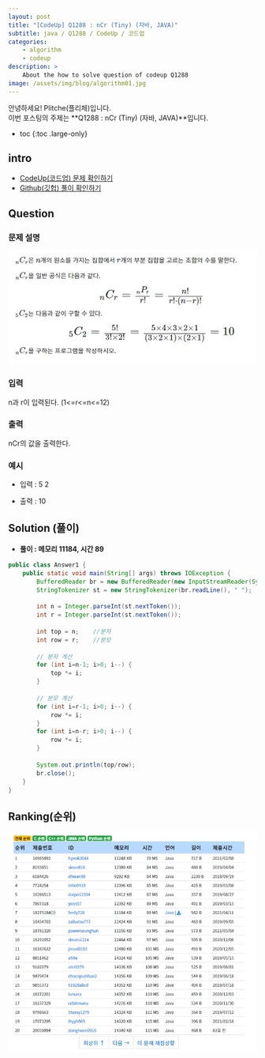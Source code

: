 ```yaml
---
layout: post
title: "[CodeUp] Q1288 : nCr (Tiny) (자바, JAVA)"
subtitle: java / Q1288 / CodeUp / 코드업
categories:
    - algorithm
    - codeup
description: >
    About the how to solve question of codeup Q1288
image: /assets/img/blog/algorithm01.jpg
---
```


안녕하세요! Plitche(플리체)입니다.  
이번 포스팅의 주제는 **Q1288 : nCr (Tiny) (자바, JAVA)**입니다.

* toc
{:toc .large-only}

## intro
* [CodeUp(코드업) 문제 확인하기](https://codeup.kr/problem.php?id=1288)  
* [Github(깃헙) 풀이 확인하기](https://github.com/plitche/CodeUp_Solution/tree/master/Q1201~Q1300/Q1288)  

## Question
### 문제 설명
![](/assets/post/codeup/Q1200~Q1299/20210910_01/01.JPG)  

### 입력
n과 r이 입력된다. (1<=r<=n<=12)  

### 출력
nCr의 값을 출력한다.  

### 예시
* 입력 : 5 2  

* 출력 : 10  

## Solution (풀이)
* **풀이 : 메모리 11184, 시간 89**  

```java
public class Answer1 {
	public static void main(String[] args) throws IOException {
		BufferedReader br = new BufferedReader(new InputStreamReader(System.in));
		StringTokenizer st = new StringTokenizer(br.readLine(), " ");

		int n = Integer.parseInt(st.nextToken());
		int r = Integer.parseInt(st.nextToken());

		int top = n;	//분자
		int row = r;	//분모
		
		// 분자 계산
		for (int i=n-1; i>0; i--) {
			top *= i;
		}
		
		// 분모 계산		
		for (int i=r-1; i>0; i--) {
			row *= i;	
		}
		for (int i=n-r; i>0; i--) {
			row *= i;
		}

		System.out.println(top/row);
		br.close();
	}
}
```  

## Ranking(순위)
![](/assets/post/codeup/Q1200~Q1299/20210910_01/02.JPG)  